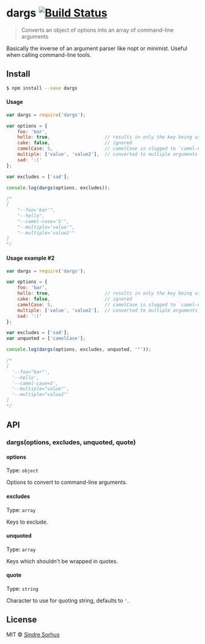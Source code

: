# dargs [![Build Status](https://travis-ci.org/sindresorhus/dargs.svg?branch=master)](https://travis-ci.org/sindresorhus/dargs)

> Converts an object of options into an array of command-line arguments

Basically the inverse of an argument parser like nopt or minimist. Useful when calling command-line tools.


## Install

```sh
$ npm install --save dargs
```


#### Usage

```js
var dargs = require('dargs');

var options = {
	foo: 'bar',
	hello: true,                    // results in only the key being used
	cake: false,                    // ignored
	camelCase: 5,                   // camelCase is slugged to `camel-case`
	multiple: ['value', 'value2'],  // converted to multiple arguments
	sad: ':('
};

var excludes = ['sad'];

console.log(dargs(options, excludes));

/*
[
	"--foo='bar'",
	"--hello",
	"--camel-case='5'",
	"--multiple='value'",
	"--multiple='value2'"
]
*/
```

#### Usage example #2
```js
var dargs = require('dargs');

var options = {
	foo: 'bar',
	hello: true,                    // results in only the key being used
	cake: false,                    // ignored
	camelCase: 5,                   // camelCase is slugged to `camel-case`
	multiple: ['value', 'value2'],  // converted to multiple arguments
	sad: ':('
};

var excludes = ['sad'];
var unquoted = ['camelCase'];

console.log(dargs(options, excludes, unquoted, '"'));

/*
[
  '--foo="bar"',
  '--hello',
  '--camel-case=5',
  '--multiple="value"',
  '--multiple="value2"' 
]
*/
```

## API

### dargs(options, excludes, unquoted, quote)

#### options

Type: `object`

Options to convert to command-line arguments.

#### excludes

Type: `array`

Keys to exclude.

#### unquoted

Type: `array`

Keys which shouldn't be wrapped in quotes.

#### quote

Type: `string`

Character to use for quoting string, defaults to `'`.


## License

MIT © [Sindre Sorhus](http://sindresorhus.com)
